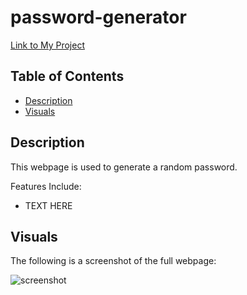 # password-generator

[Link to My Project](https://zoerorvig.github.io/password-generator/)

## Table of Contents
- [Description](#description)
- [Visuals](#visuals)

## Description 
This webpage is used to generate a random password. 

Features Include: 
- TEXT HERE


## Visuals 

The following is a screenshot of the full webpage:

![screenshot]()
